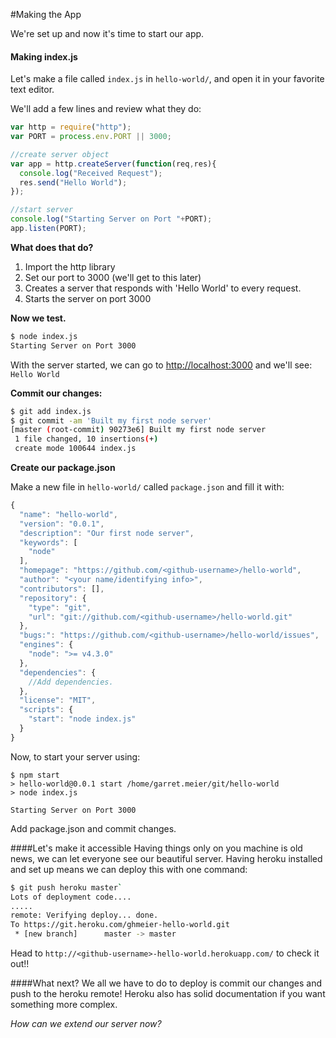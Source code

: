 #Making the App

We're set up and now it's time to start our app.

#### Making index.js

Let's make a file called `index.js` in `hello-world/`, and open it in your favorite text editor.

We'll add a few lines and review what they do:
```javascript
var http = require("http");
var PORT = process.env.PORT || 3000;

//create server object
var app = http.createServer(function(req,res){
  console.log("Received Request");
  res.send("Hello World");
});

//start server
console.log("Starting Server on Port "+PORT);
app.listen(PORT);
```

__What does that do?__

1. Import the http library
2. Set our port to 3000 (we'll get to this later)
3. Creates a server that responds with 'Hello World' to every request.
4. Starts the server on port 3000

__Now we test.__
```bash
$ node index.js
Starting Server on Port 3000
```

With the server started, we can go to [http://localhost:3000](http://localhost:3000) and we'll see: `Hello World`

__Commit our changes:__ 
```bash
$ git add index.js
$ git commit -am 'Built my first node server'
[master (root-commit) 90273e6] Built my first node server
 1 file changed, 10 insertions(+)
 create mode 100644 index.js
```

__Create our package.json__

Make a new file in `hello-world/` called `package.json` and fill it with:
```javascript
{
  "name": "hello-world",
  "version": "0.0.1",
  "description": "Our first node server",
  "keywords": [
    "node"
  ],
  "homepage": "https://github.com/<github-username>/hello-world",
  "author": "<your name/identifying info>",
  "contributors": [],
  "repository": {
    "type": "git",
    "url": "git://github.com/<github-username>/hello-world.git"
  },
  "bugs:": "https://github.com/<github-username>/hello-world/issues",
  "engines": {
    "node": ">= v4.3.0"
  },
  "dependencies": {
    //Add dependencies.
  },
  "license": "MIT",
  "scripts": {
    "start": "node index.js"
  }
}
```

Now, to start your server using: 
```
$ npm start
> hello-world@0.0.1 start /home/garret.meier/git/hello-world
> node index.js

Starting Server on Port 3000
```

Add package.json and commit changes.

####Let's make it accessible
Having things only on you machine is old news, we can let everyone see our beautiful server. Having heroku installed and set up  means we can deploy this with one command:
```bash
$ git push heroku master`
Lots of deployment code....
.....
remote: Verifying deploy... done.
To https://git.heroku.com/ghmeier-hello-world.git
 * [new branch]      master -> master
```

Head to `http://<github-username>-hello-world.herokuapp.com/` to check it out!!

####What next?
We all we have to do to deploy is commit our changes and push to the heroku remote! Heroku also has solid documentation if you want something more complex. 

*How can we extend our server now?*
